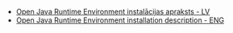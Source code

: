 
- [Open Java Runtime Environment instalācijas apraksts - LV](readme-LV.md)
- [Open Java Runtime Environment installation description - ENG](readme-ENG.md)
